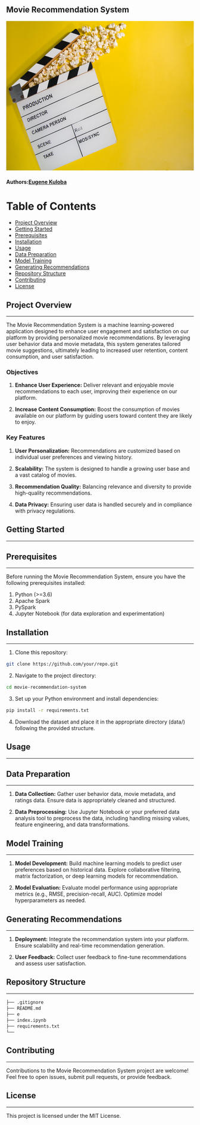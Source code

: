 ## **Movie Recommendation System**
<img src="unsplash.jpg" alt="unsplash" width="949" height="400">

#### **Authors**:[Eugene Kuloba](https://github.com/eugenekuloba)

Table of Contents
========

 * [Project Overview](#Project-Overview)
 * [Getting Started](#Getting-Started)
 * [Prerequisites](#Prerequisites)
 * [Installation](#Installation)
 * [Usage](#Usage)
 * [Data Preparation](#Data-Preparation)
 * [Model Training](#Model-Training)
 * [Generating Recommendations](#Generating-Recommendations)
 * [Repository Structure](#Repository-Structure)
 * [Contributing](#Contributing)
 * [License](#License)


## Project Overview
***

The Movie Recommendation System is a machine learning-powered application designed to enhance user engagement and satisfaction on our platform by providing personalized movie recommendations. By leveraging user behavior data and movie metadata, this system generates tailored movie suggestions, ultimately leading to increased user retention, content consumption, and user satisfaction.

### **Objectives**

1) **Enhance User Experience:** Deliver relevant and enjoyable movie recommendations to each user, improving their experience on our platform.

2) **Increase Content Consumption:** Boost the consumption of movies available on our platform by guiding users toward content they are likely to enjoy.

### **Key Features**

1) **User Personalization:** Recommendations are customized based on individual user preferences and viewing history.

2) **Scalability:** The system is designed to handle a growing user base and a vast catalog of movies.

3) **Recommendation Quality:** Balancing relevance and diversity to provide high-quality recommendations.

4) **Data Privacy:** Ensuring user data is handled securely and in compliance with privacy regulations.

## Getting Started
***

## Prerequisites
***
Before running the Movie Recommendation System, ensure you have the following prerequisites installed:

1) Python (>=3.6)
2) Apache Spark
3) PySpark
4) Jupyter Notebook (for data exploration and experimentation)

## Installation
***

1. Clone this repository: 
```bash
git clone https://github.com/your/repo.git
```
2. Navigate to the project directory:
```bash
cd movie-recommendation-system
```
3. Set up your Python environment and install dependencies:
```bash
pip install -r requirements.txt
```
4. Download the dataset and place it in the appropriate directory (data/) following the provided structure.

## Usage 
***

## Data Preparation
***
1) **Data Collection:** Gather user behavior data, movie metadata, and ratings data. Ensure data is appropriately cleaned and structured.

2) **Data Preprocessing:** Use Jupyter Notebook or your preferred data analysis tool to preprocess the data, including handling missing values, feature engineering, and data transformations.

## Model Training
***
1) **Model Development:** Build machine learning models to predict user preferences based on historical data. Explore collaborative filtering, matrix factorization, or deep learning models for recommendation.

2) **Model Evaluation:** Evaluate model performance using appropriate metrics (e.g., RMSE, precision-recall, AUC). Optimize model hyperparameters as needed.

## Generating Recommendations
***
1) **Deployment:** Integrate the recommendation system into your platform. Ensure scalability and real-time recommendation generation.

2) **User Feedback:** Collect user feedback to fine-tune recommendations and assess user satisfaction.

## Repository Structure 
***

```
├── .gitignore
├── README.md
├── e
├── index.ipynb
├── requirements.txt
└── 
```

## Contributing
***
Contributions to the Movie Recommendation System project are welcome! Feel free to open issues, submit pull requests, or provide feedback.

## License
***
This project is licensed under the MIT License.
